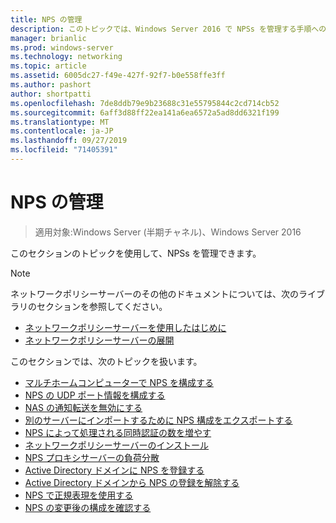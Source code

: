 ```yaml
---
title: NPS の管理
description: このトピックでは、Windows Server 2016 で NPSs を管理する手順へのリンクを示します。
manager: brianlic
ms.prod: windows-server
ms.technology: networking
ms.topic: article
ms.assetid: 6005dc27-f49e-427f-92f7-b0e558ffe3ff
ms.author: pashort
author: shortpatti
ms.openlocfilehash: 7de8ddb79e9b23688c31e55795844c2cd714cb52
ms.sourcegitcommit: 6aff3d88ff22ea141a6ea6572a5ad8dd6321f199
ms.translationtype: MT
ms.contentlocale: ja-JP
ms.lasthandoff: 09/27/2019
ms.locfileid: "71405391"
---
```

# <a name="manage-npss"></a>NPS の管理

>適用対象:Windows Server (半期チャネル)、Windows Server 2016

このセクションのトピックを使用して、NPSs を管理できます。

>[!NOTE]
>ネットワークポリシーサーバーのその他のドキュメントについては、次のライブラリのセクションを参照してください。
>- [ネットワークポリシーサーバーを使用したはじめに](nps-getstart-top.md)
>- [ネットワークポリシーサーバーの展開](nps-deploy.md) 

このセクションでは、次のトピックを扱います。

- [マルチホームコンピューターで NPS を構成する](nps-multihomed-configure.md)
- [NPS の UDP ポート情報を構成する](nps-udp-ports-configure.md)
- [NAS の通知転送を無効にする](nps-disable-nas-notifications.md)
- [別のサーバーにインポートするために NPS 構成をエクスポートする](nps-manage-export.md)
- [NPS によって処理される同時認証の数を増やす](nps-concurrent-auth.md)
- [ネットワークポリシーサーバーのインストール](nps-manage-install.md)
- [NPS プロキシサーバーの負荷分散](nps-manage-proxy-lb.md)
- [Active Directory ドメインに NPS を登録する](nps-manage-register.md)
- [Active Directory ドメインから NPS の登録を解除する](nps-manage-unregister.md)
- [NPS で正規表現を使用する](nps-crp-reg-expressions.md)
- [NPS の変更後の構成を確認する](nps-manage-verify.md)

